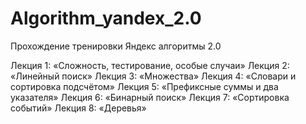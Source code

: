 # Algorithm_yandex_2.0
Прохождение тренировки Яндекс алгоритмы 2.0

Лекция 1: «Сложность, тестирование, особые случаи»
Лекция 2: «Линейный поиск»
Лекция 3: «Множества»
Лекция 4: «Словари и сортировка подсчётом»
Лекция 5: «Префиксные суммы и два указателя»
Лекция 6: «Бинарный поиск»
Лекция 7: «Сортировка событий»
Лекция 8: «Деревья»
